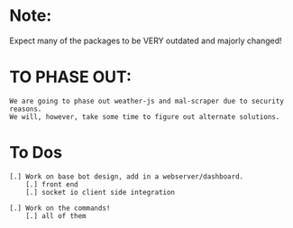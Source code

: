 # Note:
Expect many of the packages to be VERY outdated and majorly changed!

# TO PHASE OUT:
```
We are going to phase out weather-js and mal-scraper due to security reasons.
We will, however, take some time to figure out alternate solutions.
```

# To Dos
```
[.] Work on base bot design, add in a webserver/dashboard.
    [.] front end
    [.] socket io client side integration

[.] Work on the commands!
    [.] all of them
```
